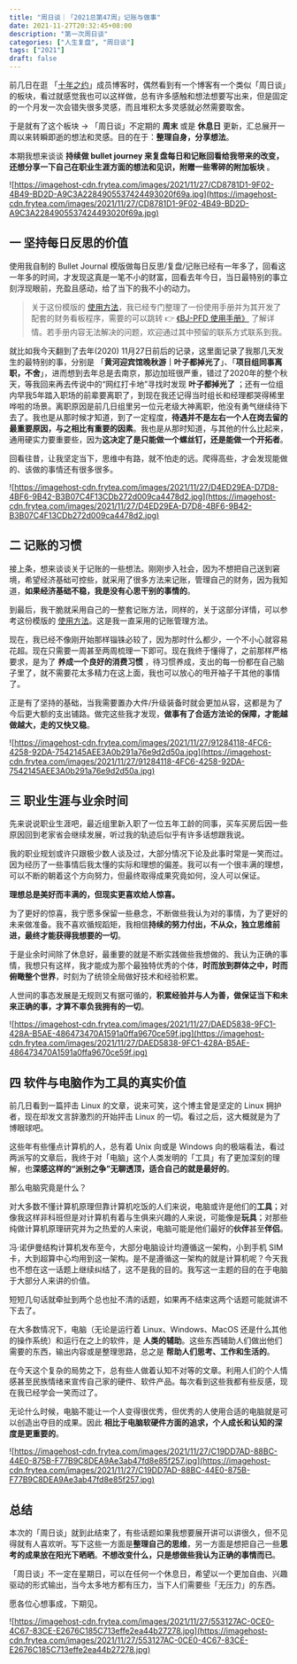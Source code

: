 ```yaml
---
title: "周日谈｜「2021总第47周」记账与做事"
date: 2021-11-27T20:32:45+08:00
description: "第一次周日谈"
categories: ["人生复盘", "周日谈"]
tags: ["2021"]
draft: false
---
```


前几日在逛 「[十年之约](https://www.foreverblog.cn)」成员博客时，偶然看到有一个博客有一个类似「周日谈」的板块，看过就感觉我也可以这样做，总有许多感触和想法想要写出来，但是固定的一个月发一次会错失很多灵感，而且堆积太多灵感就必然需要取舍。

于是就有了这个板块 → 「周日谈」不定期的 **周末** 或是 **休息日** 更新，汇总展开一周以来转瞬即逝的想法和灵感。目的在于：**整理自身，分享想法**。

本期我想来谈谈 **持续做 bullet journey 来复盘每日和记账回看给我带来的改变，还想分享一下自己在职业生涯方面的想法和见识，附赠一些零碎的附加板块** 。

![https://imagehost-cdn.frytea.com/images/2021/11/27/CD8781D1-9F02-4B49-BD2D-A9C3A2284905537424493020f69a.jpg](https://imagehost-cdn.frytea.com/images/2021/11/27/CD8781D1-9F02-4B49-BD2D-A9C3A2284905537424493020f69a.jpg)

## 一 坚持每日反思的价值

使用我自制的 Bullet Journal 模版做每日反思/复盘/记账已经有一年多了，回看这一年多的时间，才发现这真是一笔不小的财富，回看去年今日，当日最特别的事立刻浮现眼前，充盈且感动，给了当下的我不小的动力。

> 关于这份模版的 [使用方法](https://bjpfd.frytea.com/help/docs/intro)，我已经专门整理了一份使用手册并为其开发了配套的财务看板程序，需要的可以跳转 👉 [《BJ-PFD 使用手册》](https://bjpfd.frytea.com/help/docs/intro) 了解详情。若手册内容无法解决的问题，欢迎通过其中预留的联系方式联系到我。
> 

就比如我今天翻到了去年(2020) 11月27日前后的记录，这里面记录了我那几天发生的最特别的事，分别是 「**黄河迎宾馆晚秋游｜叶子都掉光了**」、「**项目组同事离职，不舍**」，进而想到去年总是去南京，那边加班很严重，错过了2020年的整个秋天，等我回来再去传说中的“网红打卡地”寻找时发现 **叶子都掉光了** ；还有一位组内早我5年踏入职场的前辈要离职了，到现在我还记得当时组长和经理都哭得稀里哗啦的场景。离职原因是前几日组里另一位元老级大神离职，他没有勇气继续待下去了。我也是从那时候才知道，到了一定程度，**待遇并不是左右一个人在岗去留的最重要原因，与之相比有重要的因素**。我也是从那时知道，与其他的什么比起来，通用硬实力要重要些，因为**这决定了是只能做一个螺丝钉，还是能做一个开拓者**。

回看往昔，让我坚定当下，思维中有路，就不怕走的远。爬得高些，才会发现能做的、该做的事情还有很多很多。

![https://imagehost-cdn.frytea.com/images/2021/11/27/D4ED29EA-D7D8-4BF6-9B42-B3B07C4F13CDb272d009ca4478d2.jpg](https://imagehost-cdn.frytea.com/images/2021/11/27/D4ED29EA-D7D8-4BF6-9B42-B3B07C4F13CDb272d009ca4478d2.jpg)

## 二 记账的习惯

接上条，想来谈谈关于记账的一些想法。刚刚步入社会，因为不想把自己送到窘境，希望经济基础可控些，就采用了很多方法来记账，管理自己的财务，因为我知道，**如果经济基础不稳，我是没有心思干别的事情的**。

到最后，我干脆就采用自己的一整套记账方法，同样的，关于这部分详情，可以参考这份模版的 [使用方法](https://bjpfd.frytea.com/help/docs/intro)。这是我一直采用的记账管理方法。

现在，我已经不像刚开始那样锱铢必较了，因为那时什么都少，一个不小心就容易花超。现在只需要一周甚至两周梳理一下即可。现在我终于懂得了，之前那样严格要求，是为了 **养成一个良好的消费习惯** ，待习惯养成，支出的每一份都在自己脑子里了，就不需要花太多精力在这上面，我也可以放心的甩开袖子干其他的事情了。

正是有了坚持的基础，当我需要置办大件/升级装备时就会更加从容，这都是为了今后更大额的支出铺路。做完这些我才发现，**做事有了合适方法论的保障，才能越做越大，走的又快又稳**。

![https://imagehost-cdn.frytea.com/images/2021/11/27/91284118-4FC6-4258-92DA-7542145AEE3A0b291a76e9d2d50a.jpg](https://imagehost-cdn.frytea.com/images/2021/11/27/91284118-4FC6-4258-92DA-7542145AEE3A0b291a76e9d2d50a.jpg)

## 三 职业生涯与业余时间

先来说说职业生涯吧，最近组里新入职了一位五年工龄的同事，买车买房后因一些原因回到老家省会继续发展，听过我的轨迹后似乎有许多话想跟我说。

我的职业规划或许只跟极少数人谈及过，大部分情况下论及此事时常是一笑而过。因为经历了一些事情后我太懂的实际和理想的偏差。我可以有一个很丰满的理想，可以不断的朝着这个方向努力，但最终取得成果究竟如何，没人可以保证。

**理想总是美好而丰满的，但现实更喜欢给人惊喜。**

为了更好的惊喜，我宁愿多保留一些悬念，不断做些我认为对的事情，为了更好的未来做准备。我不喜欢循规蹈矩，我相信**持续的努力付出，不从众，独立思维前进，最终才能获得我想要的一切**。

于是业余时间除了休息好，最重要的就是不断实践做些我想做的、我认为正确的事情，我想只有这样，我才能成为那个最独特优秀的个体，**时而放到群体之中，时而俯瞰整个世界**，时刻为了统领全局做好技术和经验积累。

人世间的事态发展是无规则又有据可循的，**积累经验并与人为善，做保证当下和未来正确的事，才算不辜负我拥有的一切**。

![https://imagehost-cdn.frytea.com/images/2021/11/27/DAED5838-9FC1-428A-B5AE-486473470A1591a0ffa9670ce59f.jpg](https://imagehost-cdn.frytea.com/images/2021/11/27/DAED5838-9FC1-428A-B5AE-486473470A1591a0ffa9670ce59f.jpg)

## 四 软件与电脑作为工具的真实价值

前几日看到一篇抨击 Linux 的文章，说来可笑，这个博主曾是坚定的 Linux 拥护者，现在却发文言辞激烈的开始抨击 Linux 的一切。看过之后，这大概就是为了博眼球吧。

这些年有些懂点计算机的人，总有着 Unix 向或是 Windows 向的极端看法，看过两派写的文章后，我终于对「电脑」这个人类发明的「工具」有了更加深刻的理解，也**深感这样的“派别之争”无聊透顶，适合自己的就是最好的**。

那么电脑究竟是什么？

对大多数不懂计算机原理但靠计算机吃饭的人们来说，电脑或许是他们的**工具**；对像我这样非科班但是对计算机有着与生俱来兴趣的人来说，可能像是**玩具**；对那些纯做计算机原理研究并为之热爱的人来说，电脑可能是他们最好的**伙伴**甚至**伴侣**。

冯·诺伊曼结构计算机发布至今，大部分电脑设计均遵循这一架构，小到手机 SIM 卡，大到超算中心均用到这一架构。是不是遵循这一架构的就是计算机呢？今天我也不想在这一话题上继续纠结了，这不是我的目的。我写这一主题的目的在于电脑于大部分人来讲的价值。

短短几句话就牵扯到两个总也扯不清的话题，如果再不结束这两个话题可能就讲不下去了。

在大多数情况下，电脑（无论是运行着 Linux、Windows、MacOS 还是什么其他的操作系统）和运行在之上的软件，是 **人类的辅助**。这些东西辅助人们做出他们需要的东西，输出内容或是整理思路，总之是 **帮助人们思考、工作和生活的**。

在今天这个复杂的局势之下，总有些人做着认知不对等的文章。利用人们的个人情感甚至民族情绪来宣传自己家的硬件、软件产品。每次看到这些我都有些反感，现在我已经学会一笑而过了。

无论什么时候，电脑不能让一个人变得很优秀，但优秀的人使用合适的电脑就是可以创造出夺目的成果。因此 **相比于电脑软硬件方面的追求，个人成长和认知的深度是更重要的**。

![https://imagehost-cdn.frytea.com/images/2021/11/27/C19DD7AD-88BC-44E0-875B-F77B9C8DEA9Ae3ab47fd8e85f257.jpg](https://imagehost-cdn.frytea.com/images/2021/11/27/C19DD7AD-88BC-44E0-875B-F77B9C8DEA9Ae3ab47fd8e85f257.jpg)

## 总结

本次的「周日谈」就到此结束了，有些话题如果我想要展开讲可以讲很久，但不见得就有人喜欢听。写下这些一方面是**整理自己的思维**，另一方面是想把自己一些**思考的成果放在阳光下晒晒**。**不想改变什么，只是想做些我认为正确的事情而已**。

「周日谈」不一定在星期日，可以在任何一个休息日，希望以一个更加自由、兴趣驱动的形式输出，当今太多地方都有压力，当下人们需要些「无压力」的东西。

愿各位心想事成，下期见。

![https://imagehost-cdn.frytea.com/images/2021/11/27/553127AC-0CE0-4C67-83CE-E2676C185C713effe2ea44b27278.jpg](https://imagehost-cdn.frytea.com/images/2021/11/27/553127AC-0CE0-4C67-83CE-E2676C185C713effe2ea44b27278.jpg)